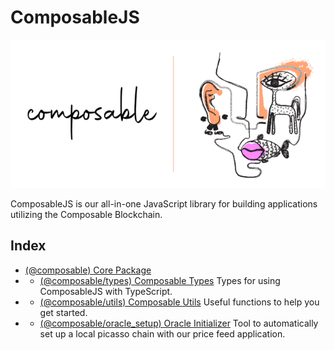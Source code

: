 # ComposableJS

![Composable](../composable.png)

ComposableJS is our all-in-one JavaScript library for building applications utilizing the Composable Blockchain.

## Index

- [(@composable) Core Package](./README.md)
-
    - [(@composable/types) Composable Types](./packages/types/README.md)
    Types for using ComposableJS with TypeScript.
-
    - [(@composable/utils) Composable Utils](./packages/utils/README.md)
    Useful functions to help you get started.
-
    - [(@composable/oracle_setup) Oracle Initializer](./packages/oracle_setup/README.md)
    Tool to automatically set up a local picasso chain with our price feed application.
